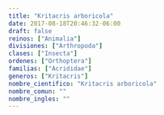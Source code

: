 ```yaml
---
title: "Kritacris arboricola"
date: 2017-08-18T20:46:32-06:00
draft: false
reinos: ["Animalia"]
divisiones: ["Arthropoda"]
clases: ["Insecta"]
ordenes: ["Orthoptera"]
familias: ["Acrididae"]
generos: ["Kritacris"]
nombre_cientifico: "Kritacris arboricola"
nombre_comun: ""
nombre_ingles: ""
---
```

